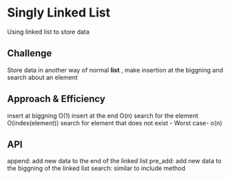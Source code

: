 # Singly Linked List
<!-- Short summary or background information -->
Using linked list to store data 

## Challenge
<!-- Description of the challenge -->
Store data in another way of normal **list** , make insertion at the biggning and search about an element

## Approach & Efficiency
<!-- What approach did you take? Why? What is the Big O space/time for this approach? -->
insert at biggning O(1)
insert at the end O(n)
search for the element O(index(element))
search for element that does not exist - Worst case- o(n)
## API
<!-- Description of each method publicly available to your Linked List -->
append: add new data to the end of the linked list
pre_add: add new data to the biggning of the linked list
search: similar to include method